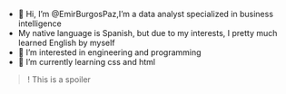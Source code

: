 - 👋 Hi, I’m @EmirBurgosPaz,I’m a data analyst specialized in business intelligence
- My native language is Spanish, but due to my interests, I pretty much learned English by myself
- 👀 I’m interested in engineering and programming
- 🌱 I’m currently learning css and html 

>! This is a spoiler
>
<!---
EmirBurgosPaz/EmirBurgosPaz is a ✨ special ✨ repository because its `README.md` (this file) appears on your GitHub profile.
You can click the Preview link to take a look at your changes.
--->
